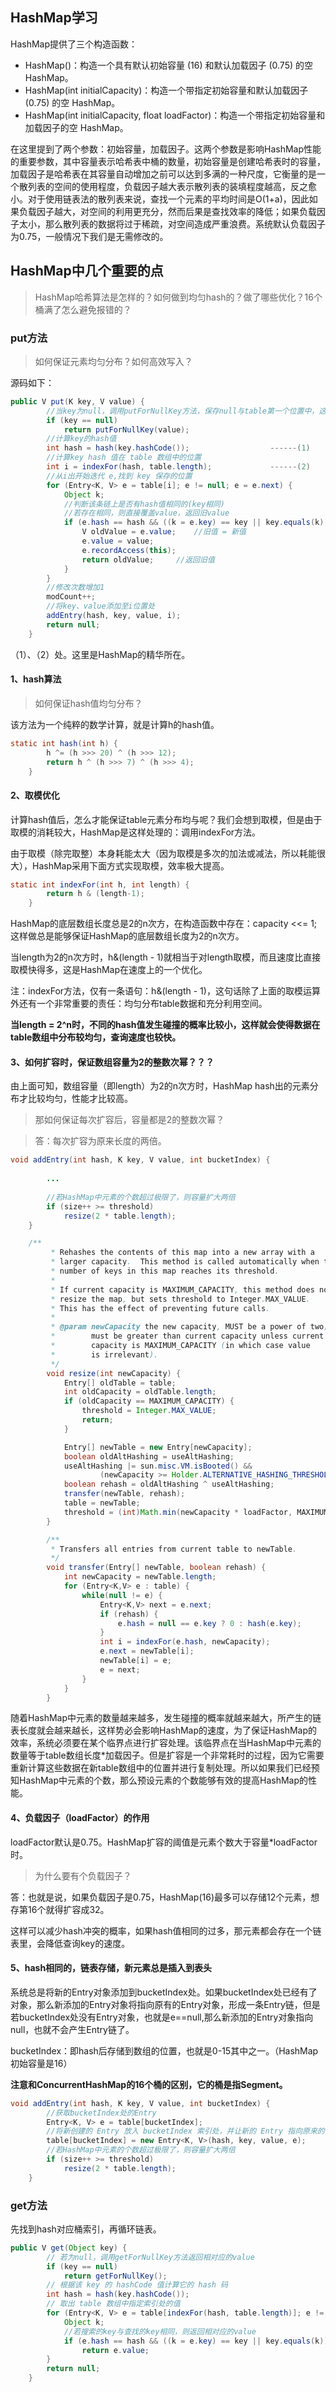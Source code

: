 ## HashMap学习
HashMap提供了三个构造函数：

- HashMap()：构造一个具有默认初始容量 (16) 和默认加载因子 (0.75) 的空 HashMap。
- HashMap(int initialCapacity)：构造一个带指定初始容量和默认加载因子 (0.75) 的空 HashMap。
- HashMap(int initialCapacity, float loadFactor)：构造一个带指定初始容量和加载因子的空 HashMap。

在这里提到了两个参数：初始容量，加载因子。这两个参数是影响HashMap性能的重要参数，其中容量表示哈希表中桶的数量，初始容量是创建哈希表时的容量，加载因子是哈希表在其容量自动增加之前可以达到多满的一种尺度，它衡量的是一个散列表的空间的使用程度，负载因子越大表示散列表的装填程度越高，反之愈小。对于使用链表法的散列表来说，查找一个元素的平均时间是O(1+a)，因此如果负载因子越大，对空间的利用更充分，然而后果是查找效率的降低；如果负载因子太小，那么散列表的数据将过于稀疏，对空间造成严重浪费。系统默认负载因子为0.75，一般情况下我们是无需修改的。

## HashMap中几个重要的点
> HashMap哈希算法是怎样的？如何做到均匀hash的？做了哪些优化？16个桶满了怎么避免报错的？

### put方法
> 如何保证元素均匀分布？如何高效写入？

源码如下：

``` java
public V put(K key, V value) {  
        //当key为null，调用putForNullKey方法，保存null与table第一个位置中，这是HashMap允许为null的原因  
        if (key == null)  
            return putForNullKey(value);  
        //计算key的hash值  
        int hash = hash(key.hashCode());                  ------(1)  
        //计算key hash 值在 table 数组中的位置  
        int i = indexFor(hash, table.length);             ------(2)  
        //从i出开始迭代 e,找到 key 保存的位置  
        for (Entry<K, V> e = table[i]; e != null; e = e.next) {  
            Object k;  
            //判断该条链上是否有hash值相同的(key相同)  
            //若存在相同，则直接覆盖value，返回旧value  
            if (e.hash == hash && ((k = e.key) == key || key.equals(k))) {  
                V oldValue = e.value;    //旧值 = 新值  
                e.value = value;  
                e.recordAccess(this);  
                return oldValue;     //返回旧值  
            }  
        }  
        //修改次数增加1  
        modCount++;  
        //将key、value添加至i位置处  
        addEntry(hash, key, value, i);  
        return null;  
    }  
```    

（1）、（2）处。这里是HashMap的精华所在。

#### 1、hash算法
> 如何保证hash值均匀分布？

该方法为一个纯粹的数学计算，就是计算h的hash值。

``` java
static int hash(int h) {  
        h ^= (h >>> 20) ^ (h >>> 12);  
        return h ^ (h >>> 7) ^ (h >>> 4);  
    } 
```    

#### 2、取模优化
计算hash值后，怎么才能保证table元素分布均与呢？我们会想到取模，但是由于取模的消耗较大，HashMap是这样处理的：调用indexFor方法。

由于取模（除完取整）本身耗能太大（因为取模是多次的加法或减法，所以耗能很大），HashMap采用下面方式实现取模，效率极大提高。

``` java
static int indexFor(int h, int length) {  
        return h & (length-1);  
    } 
```

HashMap的底层数组长度总是2的n次方，在构造函数中存在：capacity <<= 1;这样做总是能够保证HashMap的底层数组长度为2的n次方。

当length为2的n次方时，h&(length - 1)就相当于对length取模，而且速度比直接取模快得多，这是HashMap在速度上的一个优化。 

注：indexFor方法，仅有一条语句：h&(length - 1)，这句话除了上面的取模运算外还有一个非常重要的责任：均匀分布table数据和充分利用空间。

**当length = 2^n时，不同的hash值发生碰撞的概率比较小，这样就会使得数据在table数组中分布较均匀，查询速度也较快。**
    
#### 3、如何扩容时，保证数组容量为2的整数次幂？？？
由上面可知，数组容量（即length）为2的n次方时，HashMap hash出的元素分布才比较均匀，性能才比较高。

>那如何保证每次扩容后，容量都是2的整数次幂？

>答：每次扩容为原来长度的两倍。

``` java
void addEntry(int hash, K key, V value, int bucketIndex) {  
        
        ...
        
        //若HashMap中元素的个数超过极限了，则容量扩大两倍  
        if (size++ >= threshold)  
            resize(2 * table.length);  
    }

    /**
         * Rehashes the contents of this map into a new array with a
         * larger capacity.  This method is called automatically when the
         * number of keys in this map reaches its threshold.
         *
         * If current capacity is MAXIMUM_CAPACITY, this method does not
         * resize the map, but sets threshold to Integer.MAX_VALUE.
         * This has the effect of preventing future calls.
         *
         * @param newCapacity the new capacity, MUST be a power of two;
         *        must be greater than current capacity unless current
         *        capacity is MAXIMUM_CAPACITY (in which case value
         *        is irrelevant).
         */
        void resize(int newCapacity) {
            Entry[] oldTable = table;
            int oldCapacity = oldTable.length;
            if (oldCapacity == MAXIMUM_CAPACITY) {
                threshold = Integer.MAX_VALUE;
                return;
            }

            Entry[] newTable = new Entry[newCapacity];
            boolean oldAltHashing = useAltHashing;
            useAltHashing |= sun.misc.VM.isBooted() &&
                    (newCapacity >= Holder.ALTERNATIVE_HASHING_THRESHOLD);
            boolean rehash = oldAltHashing ^ useAltHashing;
            transfer(newTable, rehash);
            table = newTable;
            threshold = (int)Math.min(newCapacity * loadFactor, MAXIMUM_CAPACITY + 1);
        }

        /**
         * Transfers all entries from current table to newTable.
         */
        void transfer(Entry[] newTable, boolean rehash) {
            int newCapacity = newTable.length;
            for (Entry<K,V> e : table) {
                while(null != e) {
                    Entry<K,V> next = e.next;
                    if (rehash) {
                        e.hash = null == e.key ? 0 : hash(e.key);
                    }
                    int i = indexFor(e.hash, newCapacity);
                    e.next = newTable[i];
                    newTable[i] = e;
                    e = next;
                }
            }
        }
```

随着HashMap中元素的数量越来越多，发生碰撞的概率就越来越大，所产生的链表长度就会越来越长，这样势必会影响HashMap的速度，为了保证HashMap的效率，系统必须要在某个临界点进行扩容处理。该临界点在当HashMap中元素的数量等于table数组长度*加载因子。但是扩容是一个非常耗时的过程，因为它需要重新计算这些数据在新table数组中的位置并进行复制处理。所以如果我们已经预知HashMap中元素的个数，那么预设元素的个数能够有效的提高HashMap的性能。

#### 4、负载因子（loadFactor）的作用
loadFactor默认是0.75。HashMap扩容的阈值是元素个数大于容量*loadFactor时。

>为什么要有个负载因子？

答：也就是说，如果负载因子是0.75，HashMap(16)最多可以存储12个元素，想存第16个就得扩容成32。

这样可以减少hash冲突的概率，如果hash值相同的过多，那元素都会存在一个链表里，会降低查询key的速度。

#### 5、hash相同的，链表存储，新元素总是插入到表头
系统总是将新的Entry对象添加到bucketIndex处。如果bucketIndex处已经有了对象，那么新添加的Entry对象将指向原有的Entry对象，形成一条Entry链，但是若bucketIndex处没有Entry对象，也就是e==null,那么新添加的Entry对象指向null，也就不会产生Entry链了。

 bucketIndex：即hash后存储到数组的位置，也就是0-15其中之一。（HashMap初始容量是16）

 **注意和ConcurrentHashMap的16个桶的区别，它的桶是指Segment。**

``` java
void addEntry(int hash, K key, V value, int bucketIndex) {  
        //获取bucketIndex处的Entry  
        Entry<K, V> e = table[bucketIndex];  
        //将新创建的 Entry 放入 bucketIndex 索引处，并让新的 Entry 指向原来的 Entry   
        table[bucketIndex] = new Entry<K, V>(hash, key, value, e);  
        //若HashMap中元素的个数超过极限了，则容量扩大两倍  
        if (size++ >= threshold)  
            resize(2 * table.length);  
    } 
```        

### get方法
先找到hash对应桶索引，再循环链表。

``` java
public V get(Object key) {  
        // 若为null，调用getForNullKey方法返回相对应的value  
        if (key == null)  
            return getForNullKey();  
        // 根据该 key 的 hashCode 值计算它的 hash 码    
        int hash = hash(key.hashCode());  
        // 取出 table 数组中指定索引处的值  
        for (Entry<K, V> e = table[indexFor(hash, table.length)]; e != null; e = e.next) {  
            Object k;  
            //若搜索的key与查找的key相同，则返回相对应的value  
            if (e.hash == hash && ((k = e.key) == key || key.equals(k)))  
                return e.value;  
        }  
        return null;  
    }  
```
